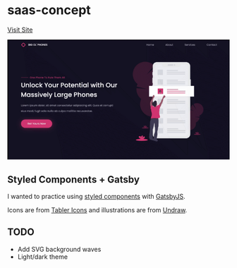 # saas-concept

[Visit Site](https://big-ol-phone.netlify.app/)

![](https://github.com/stormcloud266/saas-concept/blob/main/screenshot.gif)

## Styled Components + Gatsby

I wanted to practice using [styled components](https://styled-components.com/) with [GatsbyJS](https://www.gatsbyjs.com/).

Icons are from [Tabler Icons](https://tablericons.com/) and illustrations are from [Undraw](https://undraw.co/illustrations).

## TODO

* Add SVG background waves
* Light/dark theme

